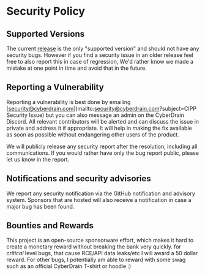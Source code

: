 # Security Policy

## Supported Versions

The current [release](https://github.com/KelvinTegelaar/CIPP/releases) is the only "supported version" and should not have any security bugs. However if you find a security issue in an older release feel free to also report this in case of regression, We'd rather know we made a mistake at one point in time and avoid that in the future.

## Reporting a Vulnerability

Reporting a vulnerability is best done by emailing [security@cyberdrain.com](mailto:security@cyberdrain.com?subject=CIPP Security Issue) but you can also message an admin on the CyberDrain Discord. All relevant contributors will be alerted and can discuss the issue in private and address it if appropriate. It will help in making the fix available as soon as possible without endangering other users of the product.

We will publicly release any security report after the resolution, including all communications. If you would rather have only the bug report public, please let us know in the report.

## Notifications and security advisories

We report any security notification via the GitHub notification and advisory system. Sponsors that are hosted will also receive a notification in case a major bug has been found.

## Bounties and Rewards

This project is an open-source sponsorware effort, which makes it hard to create a monetary reward without breaking the bank very quickly. for *critical* level bugs, that cause RCE/API data leaks/etc I will award a 50 dollar reward. For other bugs, I potentially am able to reward with some swag such as an official CyberDrain T-shirt or hoodie :)
